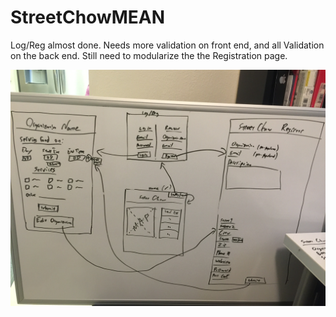 # StreetChowMEAN
Log/Reg almost done. Needs more validation on front end, and all Validation on the back end.
Still need to modularize the the Registration page.

![Alt text](./Assets/Wireframe.jpg?raw=true "Wireframe")
